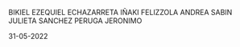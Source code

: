 
BIKIEL EZEQUIEL
ECHAZARRETA IÑAKI
FELIZZOLA ANDREA
SABIN JULIETA
SANCHEZ PERUGA JERONIMO

31-05-2022


